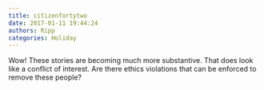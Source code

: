 ```yaml
---
title: citizenfortytwo
date: 2017-01-11 19:44:24
authors: Ripp
categories: Holiday
---
```


 Wow! These stories are becoming much more substantive. That does look like a conflict of interest. Are there ethics violations that can be enforced to remove these people?